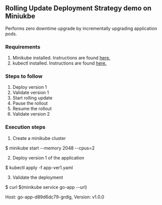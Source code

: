 ## Rolling Update Deployment Strategy demo on Miniukbe

Performs zero downtime upgrade by incrementally upgrading application pods.

### Requirements

1. Minikube installed. Instructions are found [here.](https://minikube.sigs.k8s.io/docs/start/)
2. kubectl installed. Instructions are found [here.](https://kubernetes.io/docs/tasks/tools/install-kubectl/)

### Steps to follow

1. Deploy version 1
2. Validate version 1
3. Start rolling update
4. Pause the rollout
6. Resume the rollout
7. Validate version 2

### Execution steps

1. Create a minikube cluster

$ minikube start --memory 2048 --cpus=2

2. Deploy version 1 of the application

$ kubectl apply -f app-ver1.yaml

3. Validate the deployment

$ curl $(minikube service go-app --url)

Host: go-app-d89d6dc79-grdlg, Version: v1.0.0